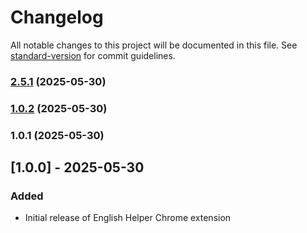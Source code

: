 # Changelog

All notable changes to this project will be documented in this file. See [standard-version](https://github.com/conventional-changelog/standard-version) for commit guidelines.

### [2.5.1](https://github.com/HsiehShuJeng/scott-edge-extensions/compare/v1.0.2...v2.5.1) (2025-05-30)

### [1.0.2](https://github.com/HsiehShuJeng/scott-edge-extensions/compare/v1.0.1...v1.0.2) (2025-05-30)

### 1.0.1 (2025-05-30)

## [1.0.0] - 2025-05-30
### Added
- Initial release of English Helper Chrome extension
